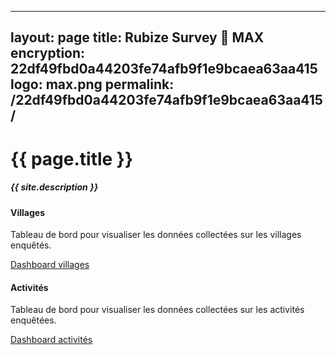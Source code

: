  ---
layout: page
title: Rubize Survey 🔎 MAX
encryption: 22df49fbd0a44203fe74afb9f1e9bcaea63aa415
logo: max.png
permalink: /22df49fbd0a44203fe74afb9f1e9bcaea63aa415/
---

<h1>{{ page.title }}</h1>
<h5 class="font-weight-light text-secondary">{{ site.description }}</h5>

<div class="row mt-5">

  <div class="col-12 col-sm-6">
    <div class="card h-100">
      <div class="card-body">
        <h4 class="card-title">Villages</h4>
        <p class="card-text text-secondary">Tableau de bord pour visualiser les données collectées sur les villages enquêtés.</p>
        <a href="{{site.baseurl}}{{page.permalink}}dashboard-villages" class="btn btn-primary">Dashboard villages</a>
      </div>
    </div>
  </div>

  <div class="col-12 col-sm-6">
    <div class="card h-100">
      <div class="card-body">
        <h4 class="card-title">Activités</h4>
        <p class="card-text text-secondary">Tableau de bord pour visualiser les données collectées sur les activités enquêtées.</p>
        <a href="{{site.baseurl}}{{page.permalink}}dashboard-activity" class="btn btn-primary">Dashboard activités</a>
      </div>
    </div>
  </div>

</div>
